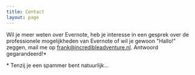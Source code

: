 ```yaml
---
title: Contact
layout: page
---
```

Wil je meer weten over Evernote, heb je interesse in een gesprek over de professionele mogelijkheden van Evernote of wil je gewoon "Hallo!" zeggen, mail me op frank@incredibleadventure.nl. Antwoord gegarandeerd!*

* Tenzij je een spammer bent natuurlijk...
